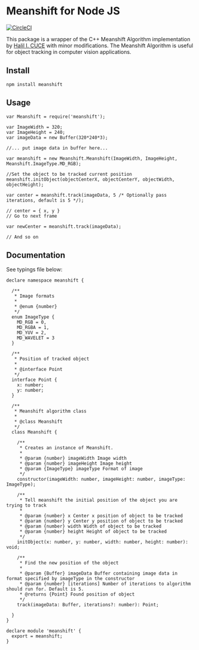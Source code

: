 # Meanshift for Node JS #
[![CircleCI](https://circleci.com/gh/cmrigney/meanshift.svg?style=svg)](https://circleci.com/gh/cmrigney/meanshift)

This package is a wrapper of the C++ Meanshift Algorithm implementation by [Halil I. CUCE](http://www.cs.bilkent.edu.tr/~ismaila/MUSCLE/MSTracker.htm) with minor modifications. The Meanshift Algorithm is useful for object tracking in computer vision applications.

## Install ##
`npm install meanshift`

## Usage ##
```
var Meanshift = require('meanshift');

var ImageWidth = 320;
var ImageHeight = 240;
var imageData = new Buffer(320*240*3);

//... put image data in buffer here...

var meanshift = new Meanshift.Meanshift(ImageWidth, ImageHeight, Meanshift.ImageType.MD_RGB);

//Set the object to be tracked current position
meanshift.initObject(objectCenterX, objectCenterY, objectWidth, objectHeight);

var center = meanshift.track(imageData, 5 /* Optionally pass iterations, default is 5 */);

// center = { x, y }
// Go to next frame

var newCenter = meanshift.track(imageData);

// And so on
```

## Documentation ##

See typings file below:
```
declare namespace meanshift {

  /**
   * Image formats 
   * 
   * @enum {number}
   */
  enum ImageType {
    MD_RGB = 0,
    MD_RGBA = 1,
    MD_YUV = 2,
    MD_WAVELET = 3
  }

  /**
   * Position of tracked object 
   * 
   * @interface Point
   */
  interface Point {
    x: number;
    y: number;
  }

  /**
   * Meanshift algorithm class 
   * 
   * @class Meanshift
   */
  class Meanshift {

    /**
     * Creates an instance of Meanshift.
     * 
     * @param {number} imageWidth Image width
     * @param {number} imageHeight Image height
     * @param {ImageType} imageType Format of image
     */
    constructor(imageWidth: number, imageHeight: number, imageType: ImageType);

    /**
     * Tell meanshift the initial position of the object you are trying to track
     * 
     * @param {number} x Center x position of object to be tracked
     * @param {number} y Center y position of object to be tracked
     * @param {number} width Width of object to be tracked
     * @param {number} height Height of object to be tracked
     */
    initObject(x: number, y: number, width: number, height: number): void;

    /**
     * Find the new position of the object
     * 
     * @param {Buffer} imageData Buffer containing image data in format specified by imageType in the constructor
     * @param {number} [iterations] Number of iterations to algorithm should run for. Default is 5.
     * @returns {Point} Found position of object
     */
    track(imageData: Buffer, iterations?: number): Point;

  }
}

declare module 'meanshift' {
  export = meanshift;
}
```
